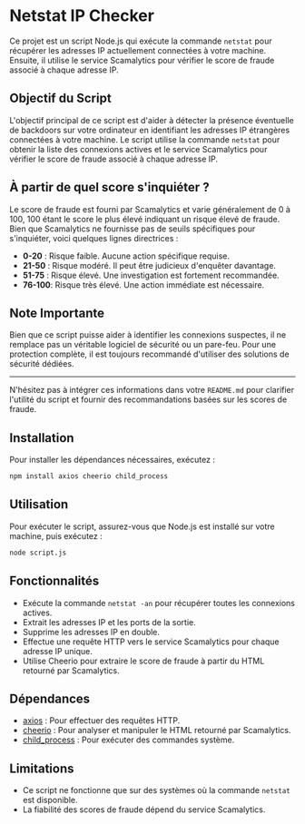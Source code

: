 # Netstat IP Checker

Ce projet est un script Node.js qui exécute la commande `netstat` pour récupérer les adresses IP actuellement connectées à votre machine. Ensuite, il utilise le service Scamalytics pour vérifier le score de fraude associé à chaque adresse IP.

## Objectif du Script

L'objectif principal de ce script est d'aider à détecter la présence éventuelle de backdoors sur votre ordinateur en identifiant les adresses IP étrangères connectées à votre machine. Le script utilise la commande `netstat` pour obtenir la liste des connexions actives et le service Scamalytics pour vérifier le score de fraude associé à chaque adresse IP.

## À partir de quel score s'inquiéter ?

Le score de fraude est fourni par Scamalytics et varie généralement de 0 à 100, 100 étant le score le plus élevé indiquant un risque élevé de fraude. Bien que Scamalytics ne fournisse pas de seuils spécifiques pour s'inquiéter, voici quelques lignes directrices :

- **0-20** : Risque faible. Aucune action spécifique requise.
- **21-50** : Risque modéré. Il peut être judicieux d'enquêter davantage.
- **51-75** : Risque élevé. Une investigation est fortement recommandée.
- **76-100**: Risque très élevé. Une action immédiate est nécessaire.

## Note Importante

Bien que ce script puisse aider à identifier les connexions suspectes, il ne remplace pas un véritable logiciel de sécurité ou un pare-feu. Pour une protection complète, il est toujours recommandé d'utiliser des solutions de sécurité dédiées.

---

N'hésitez pas à intégrer ces informations dans votre `README.md` pour clarifier l'utilité du script et fournir des recommandations basées sur les scores de fraude.

## Installation

Pour installer les dépendances nécessaires, exécutez :

```bash
npm install axios cheerio child_process
```

## Utilisation

Pour exécuter le script, assurez-vous que Node.js est installé sur votre machine, puis exécutez :

```bash
node script.js
```

## Fonctionnalités

- Exécute la commande `netstat -an` pour récupérer toutes les connexions actives.
- Extrait les adresses IP et les ports de la sortie.
- Supprime les adresses IP en double.
- Effectue une requête HTTP vers le service Scamalytics pour chaque adresse IP unique.
- Utilise Cheerio pour extraire le score de fraude à partir du HTML retourné par Scamalytics.

## Dépendances

- [axios](https://www.npmjs.com/package/axios) : Pour effectuer des requêtes HTTP.
- [cheerio](https://www.npmjs.com/package/cheerio) : Pour analyser et manipuler le HTML retourné par Scamalytics.
- [child_process](https://nodejs.org/api/child_process.html) : Pour exécuter des commandes système.

## Limitations

- Ce script ne fonctionne que sur des systèmes où la commande `netstat` est disponible.
- La fiabilité des scores de fraude dépend du service Scamalytics.

